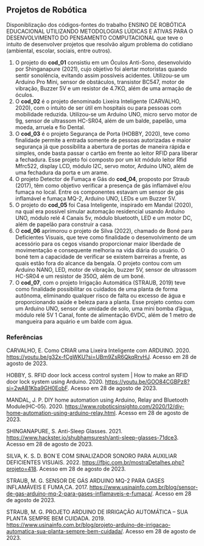 ## Projetos de Robótica

Disponiblização dos códigos-fontes do trabalho ENSINO DE ROBÓTICA EDUCACIONAL UTILIZANDO METODOLOGIAS LÚDICAS E ATIVAS PARA O DESENVOLVIMENTO DO PENSAMENTO COMPUTACIONAL que teve o intuito de desenvolver projetos que resolvão algum problema do cotidiano (ambiental, escolar, sociais, entre outros).

1. O projeto do **cod_01** consistiu em um Óculos Anti-Sono, desenvolvido por Shinganapure (2021), cujo objetivo foi alertar motoristas quando sentir sonolência, evitando assim possíveis acidentes. Utilizou-se um Arduíno Pro Mini, sensor de obstáculos, transistor BC547, motor de vibração, Buzzer 5V e um resistor de 4.7KΩ, além de uma armação de óculos.
1. O **cod_02** é o projeto denominado Lixeira Inteligente (CARVALHO, 2020), com o intuito de ser útil em hospitais ou para pessoas com mobilidade reduzida. Utilizou-se um Arduíno UNO, micro servo motor de 9g, sensor de ultrassom HC-SR04, além de um balde, papelão, uma moeda, arruela e fio Dental.
1. O **cod_03** é o projeto Segurança de Porta (HOBBY, 2020), teve como finalidade permite a entrada somente de pessoas autorizadas e maior segurança já que possibilita a abertura de portas de maneira rápida e simples, onde basta passar o cartão em frente ao leitor RFID para liberar a fechadura. Esse projeto foi composto por um kit módulo leitor Rfid Mfrc522, display LCD, módulo I2C, servo motor, Arduíno UNO, além de uma fechadura da porta e um arame.
1. O projeto Detector de Fumaça e Gás do **cod_04**, proposto por Straub (2017), têm como objetivo verificar a presença de gás inflamável e/ou fumaça no local. Entre os componentes estavam um sensor de gás inflamável e fumaça MQ-2, Arduíno UNO, LEDs e um Buzzer 5V.
1. O projeto do **cod_05** foi Casa Inteligente, inspirado em Mandal (2020), na qual era possível simular automação residencial usando Arduíno UNO, módulo relé 4 Canais 5v, módulo bluetooth, LED e um motor DC, além de papelão para construir a casa.
1. O **cod_06** aprimorou o projeto de Silva (2022),  chamado de Boné para Deficientes Visuais, que teve como finalidade o desenvolvimento de um acessório para os cegos visando proporcionar maior liberdade de movimentação e consequente melhoria na vida diária do usuário. O boné tem a capacidade de verificar se existem barreiras a frente, as quais estão fora do alcance da bengala. O projeto contou com um Arduíno NANO, LED, motor de vibração, buzzer 5V, sensor de ultrassom HC-SR04 e um resistor de 350Ω,  além de um boné.
1. O **cod_07**, com o projeto Irrigação Automática (STRAUB, 2019) teve como finalidade possibilitar os cuidados de uma planta de forma autônoma, eliminando qualquer risco de falta ou excesso de água e proporcionando saúde e beleza para a planta. Esse projeto contou com um Arduíno UNO, sensor de umidade de solo, uma mini bomba d’água, módulo relé 5V 1 Canal, fonte de alimentação 6VDC, além de 1 metro de mangueira para aquário e um balde com água.


### **Referências**

CARVALHO, E. Como CRIAR uma Lixeira Inteligente com ARDUINO. 2020. <https://youtu.be/g32x-fCgWKU?si=UBm9ZsR6QkqRrvHJ>. Acesso em 28 de agosto de 2023.

HOBBY, S. RFID door lock access control system | How to make an RFID door lock system using Arduino. 2020. <https://youtu.be/GOO84CGBPz8?si=2wAB1Kba9GH0EobF>. Acesso em 28 de agosto de 2023.

MANDAL, J. P. DIY home automation using Arduino, Relay and Bluetooth Module(HC-05). 2020. <https://www.roboticsinsighto.com/2020/12/diy-home-automation-using-arduino-relay.html>. Acesso em 28 de agosto de 2023.

SHINGANAPURE, S. Anti-Sleep Glasses. 2021. <https://www.hackster.io/shubhamsuresh/anti-sleep-glasses-71dce3>. Acesso em 28 de agosto de 2023.

SILVA, K. S. D. BON´E COM SINALIZADOR SONORO PARA AUXILIAR DEFICIENTES VISUAIS. 2022. <https://fbjc.com.br/mostraDetalhes.php?projeto=418>. Acesso em 28 de agosto de 2023.

STRAUB, M. G. SENSOR DE GÁS ARDUINO MQ-2 PARA GASES INFLAMÁVEIS E FUMA¸CA. 2017. <https://www.usinainfo.com.br/blog/sensor-de-gas-arduino-mq-2-para-gases-inflamaveis-e-fumaca/>. Acesso em 28 de agosto de 2023.

STRAUB, M. G. PROJETO ARDUINO DE IRRIGAÇÃO AUTOMÁTICA – SUA PLANTA SEMPRE BEM CUIDADA. 2019. <https://www.usinainfo.com.br/blog/projeto-arduino-de-irrigacao-automatica-sua-planta-sempre-bem-cuidada/>. Acesso em 28 de agosto de 2023.

